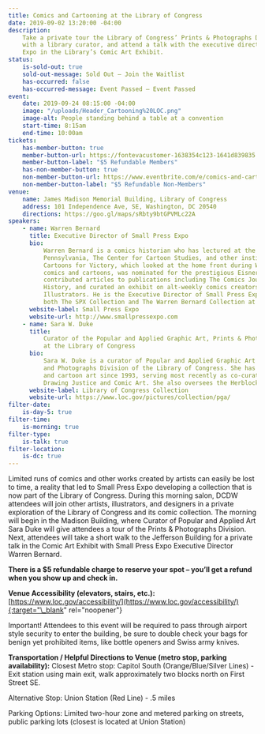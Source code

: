 ```yaml
---
title: Comics and Cartooning at the Library of Congress
date: 2019-09-02 13:20:00 -04:00
description:
    Take a private tour the Library of Congress’ Prints & Photographs Division
    with a library curator, and attend a talk with the executive director of Small Press
    Expo in the Library’s Comic Art Exhibit.
status:
    is-sold-out: true
    sold-out-message: Sold Out — Join the Waitlist
    has-occurred: false
    has-occurred-message: Event Passed — Event Passed
event:
    date: 2019-09-24 08:15:00 -04:00
    image: "/uploads/Header_Cartooning%20LOC.png"
    image-alt: People standing behind a table at a convention
    start-time: 8:15am
    end-time: 10:00am
tickets:
    has-member-button: true
    member-button-url: https://fontevacustomer-1638354c123-1641d839835.force.com/services/oauth2/authorize?client_id=3MVG9nthuDc9owbcOq7_07W.HriOQQPWTbMkrpOla.ajDQlTHf4_uby_mhwylcX.mJBU2O2SppTiZMS0J_HJd&response_type=code&redirect_uri=https://ikit.aiga.org/ikit_national_util/ikit-national-util-sso-redirect/&state=https%3A%2F%2Fdc.aiga.org%2Fevent%2Fcomics-and-cartooning-at-the-library-of-congress%2F%3Fredirect_source%3Deventbrite_register
    member-button-label: "$5 Refundable Members"
    has-non-member-button: true
    non-member-button-url: https://www.eventbrite.com/e/comics-and-cartooning-at-the-library-of-congress-tickets-71304974097
    non-member-button-label: "$5 Refundable Non-Members"
venue:
    name: James Madison Memorial Building, Library of Congress
    address: 101 Independence Ave, SE, Washington, DC 20540
    directions: https://goo.gl/maps/sRbty9btGPVMLc22A
speakers:
    - name: Warren Bernard
      title: Executive Director of Small Press Expo
      bio:
          Warren Bernard is a comics historian who has lectured at the University of
          Pennsylvania, The Center for Cartoon Studies, and other institutions. His book
          Cartoons for Victory, which looked at the home front during World War Two through
          comics and cartoons, was nominated for the prestigious Eisner Award. Warren has
          contributed articles to publications including The Comics Journal and Military
          History, and curated an exhibit on alt-weekly comics creators at the Society of
          Illustrators. He is the Executive Director of Small Press Expo, and established
          both The SPX Collection and The Warren Bernard Collection at the Library of Congress.
      website-label: Small Press Expo
      website-url: http://www.smallpressexpo.com
    - name: Sara W. Duke
      title:
          Curator of the Popular and Applied Graphic Art, Prints & Photographs Division
          at the Library of Congress
      bio:
          Sara W. Duke is a curator of Popular and Applied Graphic Art in the Prints
          and Photographs Division of the Library of Congress. She has worked with caricature
          and cartoon art since 1993, serving most recently as co-curator for the exhibitions
          Drawing Justice and Comic Art. She also oversees the Herblock Gallery.
      website-label: Library of Congress Collection
      website-url: https://www.loc.gov/pictures/collection/pga/
filter-date:
    is-day-5: true
filter-time:
    is-morning: true
filter-type:
    is-talk: true
filter-location:
    is-dc: true
---
```


Limited runs of comics and other works created by artists can easily be lost to time, a reality that led to Small Press Expo developing a collection that is now part of the Library of Congress. During this morning salon, DCDW attendees will join other artists, illustrators, and designers in a private exploration of the Library of Congress and its comic collection. The morning will begin in the Madison Building, where Curator of Popular and Applied Art Sara Duke will give attendees a tour of the Prints & Photographs Division. Next, attendees will take a short walk to the Jefferson Building for a private talk in the Comic Art Exhibit with Small Press Expo Executive Director Warren Bernard.

**There is a \$5 refundable charge to reserve your spot – you’ll get a refund when you show up and check in.**

**Venue Accessibility (elevators, stairs, etc.):**
[https://www.loc.gov/accessibility/](https://www.loc.gov/accessibility/){:target="\_blank" rel="noopener"}

Important! Attendees to this event will be required to pass through airport style security to enter the building, be sure to double check your bags for benign yet prohibited items, like bottle openers and Swiss army knives.

**Transportation / Helpful Directions to Venue (metro stop, parking availability):**
Closest Metro stop: Capitol South (Orange/Blue/Silver Lines) - Exit station using main exit, walk approximately two blocks north on First Street SE.

Alternative Stop: Union Station (Red Line) - .5 miles

Parking Options: Limited two-hour zone and metered parking on streets, public parking lots (closest is located at Union Station)
